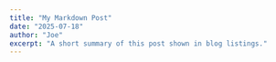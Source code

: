 ```yaml
---
title: "My Markdown Post"
date: "2025-07-18"
author: "Joe"
excerpt: "A short summary of this post shown in blog listings."
---
```

